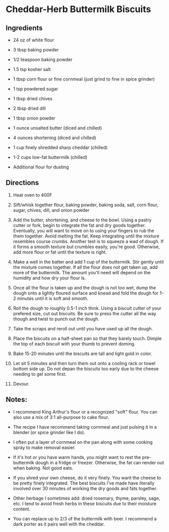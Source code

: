 # Cheddar-Herb Buttermilk Biscuits

## Ingredients
* 24 oz of white flour 

* 3 tbsp baking powder

* 1/2 teaspoon baking powder

* 1.5 tsp kosher salt

* 1 tbsp corn flour or fine cornmeal (just grind to fine in spice grinder)

* 1 tsp powdered sugar

* 1 tbsp dried chives

* 2 tbsp dried dill

* 1 tbsp onion powder

* 1 ounce unsalted butter (diced and chilled)

* 4 ounces shortening (diced and chilled)

* 1 cup finely shredded sharp cheddar (chilled)

* 1-2 cups low-fat buttermilk (chilled)

* Additional flour for dusting

## Directions

1. Heat oven to 400F

2. Sift/whisk together flour, baking powder, baking soda, salt, corn flour, sugar, chives, dill, and onion powder

3. Add the butter, shortening, and cheese to the bowl. Using a pastry cutter or fork, begin to integrate the fat and dry goods together. Eventually, you will want to move on to using your fingers to rub the them together. Avoid melting the fat. Keep integrating until the mixture resembles course crumbs. Another test is to squeeze a wad of dough. If it forms a smooth texture but crumbles easily, you're good. Otherwise, add more flour or fat until the texture is right.

4. Make a well in the batter and add 1 cup of the buttermilk. Stir gently until the mixture comes together. If all the flour does not get taken up, add more of the buttermilk. The amount you'll need will depend on the humidity and how dry your flour is.

5. Once all the flour is taken up and the dough is not too wet, dump the dough onto a lightly floured surface and knead and fold the dough for 1-2 minutes until it is soft and smooth.

6. Roll the dough to roughly 0.5-1 inch think. Using a biscuit cutter of your prefered size, cut out biscuits. Be sure to press the cutter all the way though and twist to punch out the dough. 

7. Take the scraps and reroll out until you have used up all the dough.

8. Place the biscuits on a half-sheet pan so that they barely touch. Dimple the top of each biscuit with your thumb to prevent doming.

9. Bake 15-20 minutes until the biscuits are tall and light gold in color. 

10. Let sit 5 minutes and then turn them out onto a cooling rack or towel bottom side up. Do not depan the biscuits too early due to the cheese needing to gel some first.

11. Devour.

## Notes:
* I recommend King Arthur's flour or a recognized "soft" flour. You can also use a mix of 3:1 all-purpose to cake flour.

* The recipe I have recommend taking cornmeal and just pulsing it in a blender (or spice grinder like I do).

* I often put a layer of cornmeal on the pan along with some cooking spray to make removal easier.

* If it's hot or you have warm hands, you might want to rest the pre-buttermilk dough in a fridge or freezer. Otherwise, the fat can render out when baking. Not good eats.

* If you shred your own cheese, do it very finely. You want the cheese to be pretty finely integrated. The best biscuits I've made have literally involved over 30 minutes of working the dry goods and fats together.

* Other herbage I sometimes add: dried rosemary, thyme, parsley, sage, etc. I tend to avoid fresh herbs in these biscuits due to their moisture content.

- You can replace up to 2/3 of the buttermilk with beer. I recommend a dark porter as it pairs well with the cheddar.
